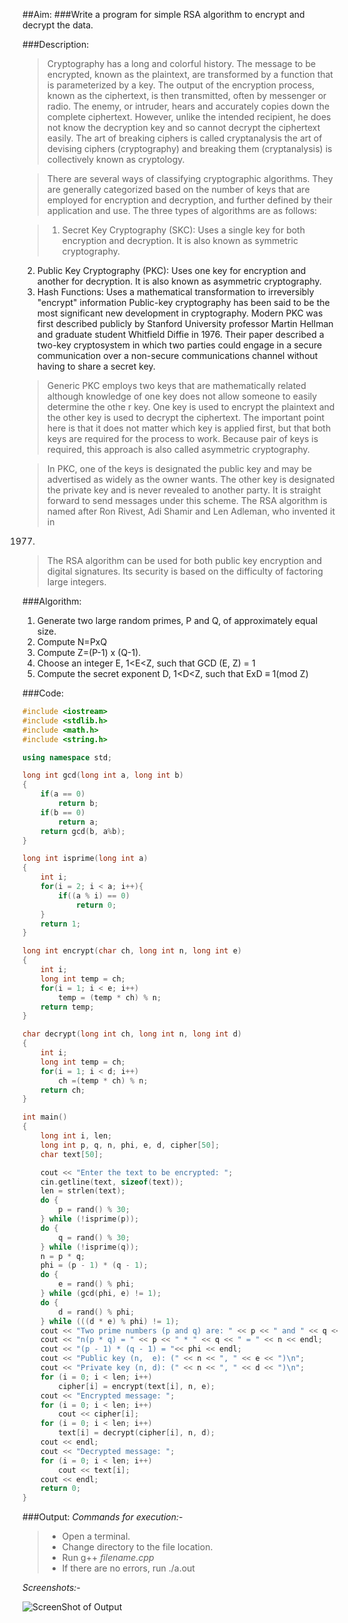 ##Aim:
###Write a program for simple RSA algorithm to encrypt and decrypt the data. 

###Description:

> Cryptography has a long and colorful history. The message to be encrypted, known as the plaintext, are transformed by a function that is parameterized by a key. The output of the encryption process, known as the ciphertext, is then transmitted, often by messenger or radio. The enemy, or intruder, hears and accurately copies down the complete ciphertext. However, unlike the intended recipient, he does not know the decryption key and so cannot decrypt the ciphertext easily. The art
of breaking ciphers is called cryptanalysis the art of devising ciphers (cryptography) and breaking them (cryptanalysis) is collectively known as cryptology.

> There are several ways of classifying cryptographic
algorithms. They are generally categorized based on the number of keys that are employed for encryption and decryption, and further defined
by their application and use. The three types of algorithms are as follows:

> 1. Secret Key Cryptography (SKC): Uses a single key for both encryption and decryption. It is also known as symmetric cryptography.
2. Public Key Cryptography (PKC): Uses one key for encryption and another for decryption. It is also known as asymmetric cryptography.
3. Hash Functions: Uses a mathematical transformation to irreversibly "encrypt" information Public-key cryptography has been said to be the most significant new development in cryptography. Modern PKC was first described publicly by Stanford University professor Martin Hellman and graduate student Whitfield Diffie in 1976. Their paper described a two-key cryptosystem in which two parties could engage in a secure communication over a non-secure communications channel without having to share a secret key.

> Generic PKC employs two keys that are mathematically related although knowledge of one key does not allow someone to easily determine the othe
r key. One key is used to encrypt the plaintext and the other key is used to decrypt the ciphertext. The important point here is that it does not matter which key is applied first, but that both keys are required for the process to work. Because pair of keys is required, this approach is also called asymmetric cryptography.

> In PKC, one of the keys is designated the public key and may be advertised as widely as the owner wants. The other key is designated the private key and is never revealed to another party. It is straight forward to send messages under this scheme. The RSA algorithm is named after Ron Rivest, Adi Shamir and Len Adleman, who invented it in
1977.

> The RSA algorithm can be used for both public key encryption and digital signatures. Its security is based on the difficulty of factoring large integers.

###Algorithm:
1. Generate two large random primes, P and Q, of approximately equal size.
2. Compute N=PxQ
3. Compute Z=(P-1) x (Q-1).
4. Choose an integer E, 1<E<Z, such that GCD (E, Z) = 1
5. Compute the secret exponent D, 1<D<Z, such that ExD ≡ 1(mod Z) 

###Code:
```cpp
#include <iostream>
#include <stdlib.h>
#include <math.h>
#include <string.h>

using namespace std;

long int gcd(long int a, long int b)
{
	if(a == 0)
		return b;
	if(b == 0)
		return a;
	return gcd(b, a%b);
}

long int isprime(long int a)
{
	int i;
	for(i = 2; i < a; i++){
		if((a % i) == 0)
			return 0;
	}
	return 1;
}

long int encrypt(char ch, long int n, long int e)
{
	int i;
	long int temp = ch;
	for(i = 1; i < e; i++)
		temp = (temp * ch) % n;
	return temp;
}

char decrypt(long int ch, long int n, long int d)
{
	int i;
	long int temp = ch;
	for(i = 1; i < d; i++)
		ch =(temp * ch) % n;
	return ch;
}

int main()
{
	long int i, len;
	long int p, q, n, phi, e, d, cipher[50];
	char text[50];

	cout << "Enter the text to be encrypted: ";
	cin.getline(text, sizeof(text));
	len = strlen(text);
	do {
		p = rand() % 30;
	} while (!isprime(p));
	do {
		q = rand() % 30;
	} while (!isprime(q));
	n = p * q;
	phi = (p - 1) * (q - 1);
	do {
		e = rand() % phi;
	} while (gcd(phi, e) != 1);
	do {
		d = rand() % phi;
	} while (((d * e) % phi) != 1);
	cout << "Two prime numbers (p and q) are: " << p << " and " << q << endl;
	cout << "n(p * q) = " << p << " * " << q << " = " << n << endl;
	cout << "(p - 1) * (q - 1) = "<< phi << endl;
	cout << "Public key (n,  e): (" << n << ", " << e << ")\n";
	cout << "Private key (n, d): (" << n << ", " << d << ")\n";
	for (i = 0; i < len; i++)
		cipher[i] = encrypt(text[i], n, e);
	cout << "Encrypted message: ";
	for (i = 0; i < len; i++)
		cout << cipher[i];
	for (i = 0; i < len; i++)
		text[i] = decrypt(cipher[i], n, d);
	cout << endl;
	cout << "Decrypted message: ";
	for (i = 0; i < len; i++)
		cout << text[i];
	cout << endl;
	return 0;
}
```
###Output:
*Commands for execution:-*

> * Open a terminal.
> * Change directory to the file location.
> * Run g++ *filename.cpp* 
> * If there are no errors, run ./a.out

*Screenshots:-*

![ScreenShot of Output](rsa.png)

